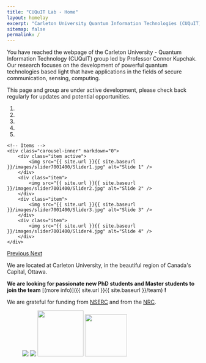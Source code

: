 ```yaml
---
title: "CUQuIT Lab - Home"
layout: homelay
excerpt: "Carleton University Quantum Information Technologies (CUQuIT)"
sitemap: false
permalink: /
---
```


You have reached the webpage of the Carleton University - Quantum Information Technology (CUQuIT) group led by Professor Connor Kupchak. Our research focuses on the development of powerful quantum technologies based light that have applications in the fields of secure communication, sensing, computing.

This page and group are under active development, please check back regularly for updates and potential opportunities.


<div markdown="0" id="carousel" class="carousel slide" data-ride="carousel" data-interval="4000" data-pause="hover" >
    <!-- Menu -->
    <ol class="carousel-indicators">
        <li data-target="#carousel" data-slide-to="0" class="active"></li>
        <li data-target="#carousel" data-slide-to="1"></li>
        <li data-target="#carousel" data-slide-to="2"></li>
        <li data-target="#carousel" data-slide-to="3"></li>
        <li data-target="#carousel" data-slide-to="4"></li>
    </ol>

    <!-- Items -->
    <div class="carousel-inner" markdown="0">
        <div class="item active">
            <img src="{{ site.url }}{{ site.baseurl }}/images/slider7001400/Slider1.jpg" alt="Slide 1" />
        </div>
        <div class="item">
            <img src="{{ site.url }}{{ site.baseurl }}/images/slider7001400/Slider2.jpg" alt="Slide 2" />
        </div>
        <div class="item">
            <img src="{{ site.url }}{{ site.baseurl }}/images/slider7001400/Slider3.jpg" alt="Slide 3" />
        </div>
        <div class="item">
            <img src="{{ site.url }}{{ site.baseurl }}/images/slider7001400/Slider4.jpg" alt="Slide 4" />
        </div>      
    </div>
  <a class="left carousel-control" href="#carousel" role="button" data-slide="prev">
    <span class="glyphicon glyphicon-chevron-left" aria-hidden="true"></span>
    <span class="sr-only">Previous</span>
  </a>
  <a class="right carousel-control" href="#carousel" role="button" data-slide="next">
    <span class="glyphicon glyphicon-chevron-right" aria-hidden="true"></span>
    <span class="sr-only">Next</span>
  </a>
</div>




We are located at Carleton University, in the beautiful region of Canada's Capital, Ottawa. 

 **We are  looking for passionate new PhD students and Master students to join the team** [(more info)]({{ site.url }}{{ site.baseurl }}/team) **!**


We are grateful for funding from [NSERC](https://www.nserc-crsng.gc.ca/) and from the [NRC](https://nrc.canada.ca/en).

<figure class="fourth">
  <img src="{{ site.url }}{{ site.baseurl }}/images/logopic/Logo_NSERC.jpg">
  <img src="{{ site.url }}{{ site.baseurl }}/images/logopic/Logo_NRC.jpg">
  <img src="{{ site.url }}{{ site.baseurl }}/images/logopic/Logo_NWO.jpg" style="width: 120px">
  <img src="{{ site.url }}{{ site.baseurl }}/images/logopic/Logo_ERC.jpg" style="width: 110px">
</figure>
